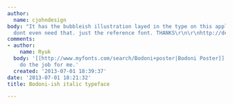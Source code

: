 ```yaml
---
author:
  name: cjohndesign
body: "It has the bubbleish illustration layed in the type on this applicantion. I
  dont even need that. just the reference font. THANKS\r\n\r\nhttp://designspiration.net/image/16059202744/"
comments:
- author:
    name: Ryuk
  body: '[[http://www.myfonts.com/search/Bodoni+poster|Bodoni Poster]] Italic should
    do the job for me.'
  created: '2013-07-01 18:39:37'
date: '2013-07-01 18:21:32'
title: Bodoni-ish italic typeface

---
```


